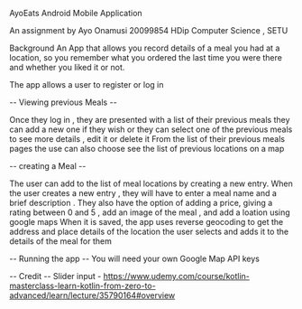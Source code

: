 AyoEats Android Mobile Application 

An assignment by Ayo Onamusi 20099854 HDip Computer Science , SETU 

Background
An App that allows you record details of a meal you had at a location, so you remember what you ordered the last time you were there and whether you liked it or not.

The app allows a user to register or log in

-- Viewing previous Meals -- 

Once they log in , they are presented with a list of their previous meals 
they can add a new one if they wish or they can select one of the previous meals to see more details , edit it or delete it
From the list of their previous meals pages the use can also choose see the list of previous locations on a map

-- creating a Meal --

The user can add to the list of meal locations by creating a new entry.
When the user creates a new entry , they will have to enter a meal name and a brief description .
They also have the option of adding a price, giving a rating between 0 and 5 , add an image of the meal , and add a loation using google maps
When it is saved, the app uses reverse geocoding to get the address and place details of the location the user selects and adds it to the details of the meal for them 

-- Running the app -- 
You will need your own Google Map API keys 

-- Credit --
Slider input - https://www.udemy.com/course/kotlin-masterclass-learn-kotlin-from-zero-to-advanced/learn/lecture/35790164#overview
